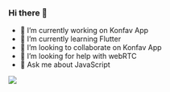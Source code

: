 ### Hi there 👋

<!--
**RitikSinha/RitikSinha** is a ✨ _special_ ✨ repository because its `README.md` (this file) appears on your GitHub profile.

Here are some ideas to get you started:
-->
- 🔭 I’m currently working on Konfav App
- 🌱 I’m currently learning Flutter
- 👯 I’m looking to collaborate on Konfav App
- 🤔 I’m looking for help with webRTC
- 💬 Ask me about JavaScript


<img src="https://github-readme-stats.vercel.app/api?username=RitikSinha&&show_icons=true&theme=dark">

